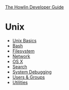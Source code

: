 [The Howlin Developer Guide](/index.md)



Unix
====


- [Unix Basics](./basics.md)
- [Bash](./bash.md)
- [Filesystem](./filesystem.md)
- [Network](./network.md)
- [OS X](./osx.md)
- [Search](./search.md)
- [System Debugging](./debug.md)
- [Users & Groups](./users_and_groups.md)
- [Utilities](./utilities.md)
